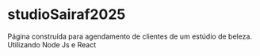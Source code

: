 # studioSairaf2025
Página construída para agendamento de clientes de um estúdio de beleza. Utilizando Node Js e React
